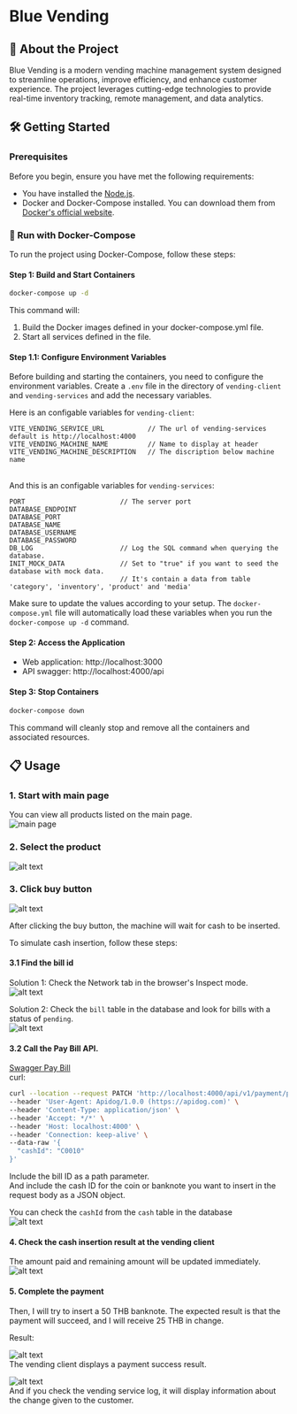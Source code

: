 # Blue Vending

## 🚀 About the Project

Blue Vending is a modern vending machine management system designed to streamline operations, improve efficiency, and enhance customer experience. The project leverages cutting-edge technologies to provide real-time inventory tracking, remote management, and data analytics.

## 🛠️ Getting Started
### Prerequisites

Before you begin, ensure you have met the following requirements:
- You have installed the [Node.js](https://nodejs.org/).
- Docker and Docker-Compose installed. You can download them from [Docker's official website](https://www.docker.com/).

### 🐳 Run with Docker-Compose

To run the project using Docker-Compose, follow these steps:

#### Step 1: Build and Start Containers

```bash
docker-compose up -d
```

This command will:

  1. Build the Docker images defined in your docker-compose.yml file.
  2. Start all services defined in the file.

  #### Step 1.1: Configure Environment Variables

  Before building and starting the containers, you need to configure the environment variables. Create a `.env` file in the directory of `vending-client` and `vending-services` and add the necessary variables. 
  
  Here is an configable variables for `vending-client`:

  ```env
  VITE_VENDING_SERVICE_URL           // The url of vending-services default is http://localhost:4000
  VITE_VENDING_MACHINE_NAME          // Name to display at header
  VITE_VENDING_MACHINE_DESCRIPTION   // The discription below machine name 
  ```
\
  And this is an configable variables for `vending-services`:
  ```env
  PORT                        // The server port
  DATABASE_ENDPOINT
  DATABASE_PORT
  DATABASE_NAME
  DATABASE_USERNAME
  DATABASE_PASSWORD
  DB_LOG                      // Log the SQL command when querying the database.
  INIT_MOCK_DATA              // Set to "true" if you want to seed the database with mock data.
                              // It's contain a data from table 'category', 'inventory', 'product' and 'media'
  ```

  Make sure to update the values according to your setup. The `docker-compose.yml` file will automatically load these variables when you run the `docker-compose up -d` command.


#### Step 2: Access the Application
  - Web application: http://localhost:3000
  - API swagger: http://localhost:4000/api

#### Step 3: Stop Containers

```bash
docker-compose down
```
This command will cleanly stop and remove all the containers and associated resources.


## 📋 Usage

### 1. Start with main page
You can view all products listed on the main page.\
![main page](/assets/usage1.png)

### 2. Select the product
![alt text](/assets/usage2.png)

### 3. Click buy button
![alt text](/assets/usage3.png)

After clicking the buy button, the machine will wait for cash to be inserted.

To simulate cash insertion, follow these steps:

#### 3.1 Find the bill id
 Solution 1: Check the Network tab in the browser's Inspect mode. \
 ![alt text](/assets/usage3.1.1.png)

 Solution 2: Check the `bill` table in the database and look for bills with a status of `pending`. \
![alt text](/assets/usage3.1.2.png)

#### 3.2 Call the Pay Bill API.
[Swagger Pay Bill ](http://localhost:4000/api#/Payment/PaymentController_payBill)\
curl:
```bash
curl --location --request PATCH 'http://localhost:4000/api/v1/payment/pay/9d3aab61-8a28-48db-bdb3-c9fe35e218ae' \
--header 'User-Agent: Apidog/1.0.0 (https://apidog.com)' \
--header 'Content-Type: application/json' \
--header 'Accept: */*' \
--header 'Host: localhost:4000' \
--header 'Connection: keep-alive' \
--data-raw '{
  "cashId": "C0010"
}'
```

Include the bill ID as a path parameter.\
And include the cash ID for the coin or banknote you want to insert in the request body as a JSON object.

You can check the `cashId` from the `cash` table in the database\
![alt text](/assets/usage3.2.png)

#### 4. Check the cash insertion result at the vending client
The amount paid and remaining amount will be updated immediately.\
![alt text](/assets/usage4.png)

#### 5. Complete the payment
Then, I will try to insert a 50 THB banknote. The expected result is that the payment will succeed, and I will receive 25 THB in change.

Result:

![alt text](/assets/usage5.1.png)\
The vending client displays a payment success result.

![alt text](/assets/usage5.2.png)\
And if you check the vending service log, it will display information about the change given to the customer.


